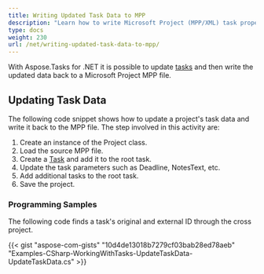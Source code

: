 ```yaml
---
title: Writing Updated Task Data to MPP
description: "Learn how to write Microsoft Project (MPP/XML) task properties using Aspose.Tasks for .NET."
type: docs
weight: 230
url: /net/writing-updated-task-data-to-mpp/
---
```


With Aspose.Tasks for .NET it is possible to update [tasks](/tasks/net/working-with-tasks/) and then write the updated data back to a Microsoft Project MPP file.

## **Updating Task Data**
The following code snippet shows how to update a project's task data and write it back to the MPP file. The step involved in this activity are:

1. Create an instance of the Project class.
2. Load the source MPP file.
3. Create a [Task](https://apireference.aspose.com/tasks/net/aspose.tasks/task) and add it to the root task.
4. Update the task parameters such as Deadline, NotesText, etc.
5. Add additional tasks to the root task.
6. Save the project.

### **Programming Samples**
The following code finds a task's original and external ID through the cross project.

{{< gist "aspose-com-gists" "10d4de13018b7279cf03bab28ed78aeb" "Examples-CSharp-WorkingWithTasks-UpdateTaskData-UpdateTaskData.cs" >}}
